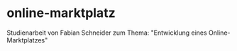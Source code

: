 # online-marktplatz
Studienarbeit von Fabian Schneider zum Thema: "Entwicklung eines Online-Marktplatzes"
